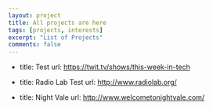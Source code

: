 ```yaml
---
layout: project
title: All projects are here
tags: [projects, interests]
excerpt: "List of Projects"
comments: false
---
```

- title: Test
  url: https://twit.tv/shows/this-week-in-tech

- title: Radio Lab Test
  url: http://www.radiolab.org/

- title: Night Vale
  url: http://www.welcometonightvale.com/
